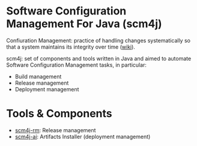 # Software Configuration Management For Java (scm4j)

Confiuration Management: practice of handling changes systematically so that a system maintains its integrity over time ([wiki]((https://en.wikipedia.org/wiki/Configuration_management))).

scm4j: set of components and tools written in Java and aimed to automate Software Configuration Management tasks, in particular:

- Build management
- Release management
- Deployment management


# Tools & Components
- [scm4j-rm](../../../scm4j-wf/blob/master/README.md): Release management
- [scm4j-ai](../../../scm4j-ai/blob/master/README.md): Artifacts Installer (deployment management)
